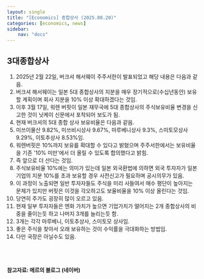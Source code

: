 ```yaml
---
layout: single
title: "[Economics] 종합상사 (2025.08.20)"
categories: [economics, news]
sidebar:
    nav: "docs"
---
```


## 3대종합상사
1. 2025년 2월 22일, 버크셔 해서웨이 주주서한이 발표되었고 해당 내용은 다음과 같음.
1. 버크셔 해서웨이는 일본 5대 종합상사의 지분을 매우 장기적으로(수십년동안) 보유할 계획이며 회사 지분을 10% 이상 확대하겠다는 것임.
1. 이후 3월 17일, 워렌 버핏이 일본 재무국에 5대 종합상사의 주식보유비율 변경을 신고한 것이 닛케이 신문에서 포착되어 보도가 됨.
1. 현재 버크셔의 5대 종합 상사 보유비율은 다음과 같음.
1. 미쓰이물산 9.82%, 미쓰비시상사 9.67%, 마루베니상사 9.3%, 스미토모상사 9.29%, 이토추상사 8.53%임.
1. 워렌버핏은 10%까지 보유를 확대할 수 있다고 밝혔으며 주주서한에서는 보유비율을 기존 '10% 미만'에서 더 올릴 수 있도록 합의했다고 밝힘.
1. 즉 앞으로 더 산다는 것임.
1. 주식보유비율 10%에는 의미가 있는데 일본 외국환법에 의하면 외국 투자자가 일본 기업의 지분 10%를 초과 보유할 경우 사전신고가 필요하며 공시의무가 있음.
1. 이 과정이 노출되면 일반 투자자들도 주식을 미리 사들여서 매수 평단이 높아지는 문제가 있지만 버핏은 이것을 각오하고도 보율비율을 10% 이상 올린다는 것임.
1. 당연히 주가도 굉장히 많이 오르고 있음.
1. 현재 일부 투자자들은 엔화 가치가 높으면 기업가치가 떨어지는 2개 종합상사의 비중을 줄이는듯 하고 나머지 3개를 늘리는듯 함.
1. 3개는 각각 마루베니, 이토추상사, 스미토모 상사임.
1. 좋은 주식을 찾아서 오래 보유하는 것이 수익률을 극대화하는 방법임.
1. 다만 국장은 아닐수도 있음.



<br/>
<br/>

#### 참고자료: 메르의 블로그 (네이버)